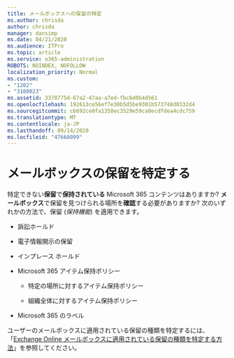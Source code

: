 ```yaml
---
title: メールボックスへの保留の特定
ms.author: chrisda
author: chrisda
manager: dansimp
ms.date: 04/21/2020
ms.audience: ITPro
ms.topic: article
ms.service: o365-administration
ROBOTS: NOINDEX, NOFOLLOW
localization_priority: Normal
ms.custom:
- "1202"
- "3100023"
ms.assetid: 3378775d-67a2-47aa-a7ed-fbc6d0b4d561
ms.openlocfilehash: 192613ce56ef7e30b5d5be9301b573748d0332d4
ms.sourcegitcommit: c6692ce0fa1358ec3529e59ca0ecdfdea4cdc759
ms.translationtype: MT
ms.contentlocale: ja-JP
ms.lasthandoff: 09/14/2020
ms.locfileid: "47668099"
---
```

# <a name="identify-holds-placed-on-mailboxes"></a>メールボックスの保留を特定する

特定できない**保留**で**保持されている** Microsoft 365 コンテンツはありますか? **メールボックス**で保留を見つけられる場所を**確認**する必要がありますか? 次のいずれかの方法で、保留 (*保持機能*) を適用できます。
  
- 訴訟ホールド

- 電子情報開示の保留

- インプレース ホールド

- Microsoft 365 アイテム保持ポリシー 

  - 特定の場所に対するアイテム保持ポリシー

  - 組織全体に対するアイテム保持ポリシー

- Microsoft 365 のラベル

ユーザーのメールボックスに適用されている保留の種類を特定するには、「[Exchange Online メールボックスに適用されている保留の種類を特定する方法](https://docs.microsoft.com/microsoft-365/compliance/identify-a-hold-on-an-exchange-online-mailbox)」を参照してください。
